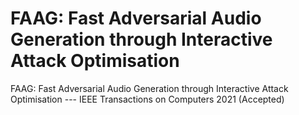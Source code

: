 # FAAG: Fast Adversarial Audio Generation through Interactive Attack Optimisation

FAAG: Fast Adversarial Audio Generation through Interactive Attack Optimisation  --- IEEE Transactions on Computers 2021 (Accepted)

